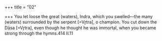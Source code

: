 +++
title = "02"

+++
You let loose the great (waters), Indra, which you swelled—the many  (waters) surrounded by the serpent [=Vr̥tra], o champion.
You cut down the Dāsa [=Vr̥tra], even though he thought he was
immortal, when you became strong through the hymns.414 II.11
